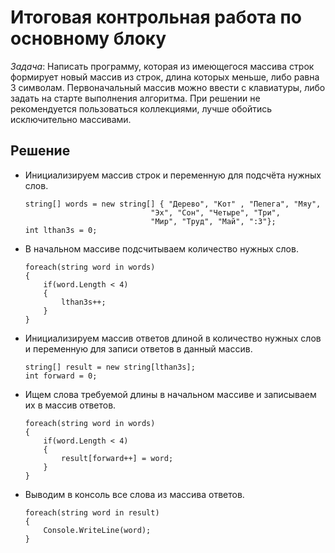 # Итоговая контрольная работа по основному блоку
*Задача*: Написать программу, которая из имеющегося массива строк формирует новый массив из строк, длина которых меньше, либо равна 3 символам. Первоначальный массив можно ввести с клавиатуры, либо задать на старте выполнения алгоритма. При решении не рекомендуется пользоваться коллекциями, лучше обойтись исключительно массивами.

## Решение
* Инициализируем массив строк и переменную для подсчёта нужных слов.
    ```
    string[] words = new string[] { "Дерево", "Кот" , "Пепега", "Мяу", 
                                "Эх", "Сон", "Четыре", "Три",
                                "Мир", "Труд", "Май", ":3"};
    int lthan3s = 0;
    ```
* В начальном массиве подсчитываем количество нужных слов.
    ```
    foreach(string word in words)
    {   
        if(word.Length < 4)
        {
            lthan3s++;
        }
    }
    ```
* Инициализируем массив ответов длиной в количество нужных слов и переменную для записи ответов в данный массив.
    ```
    string[] result = new string[lthan3s]; 
    int forward = 0;
    ```
* Ищем слова требуемой длины в начальном массиве и записываем их в массив ответов.
    ```
    foreach(string word in words)
    {
        if(word.Length < 4)
        {
            result[forward++] = word;
        }
    }
    ```
* Выводим в консоль все слова из массива ответов.
    ```
    foreach(string word in result)
    {
        Console.WriteLine(word);
    }
    ```